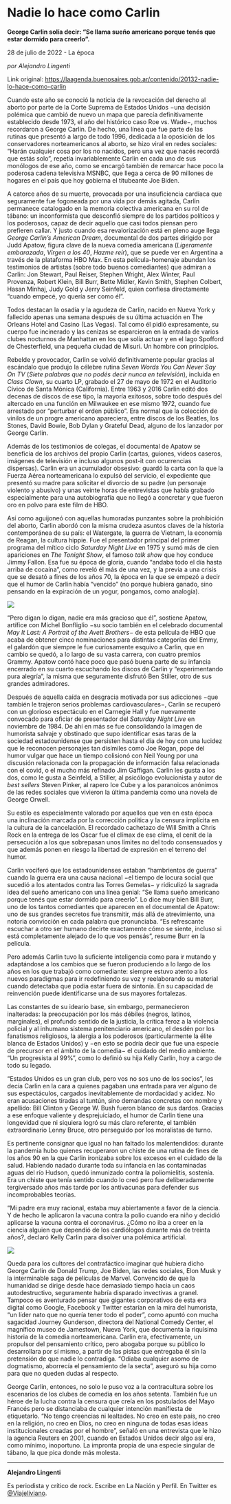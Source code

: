 # Nadie lo hace como Carlin

**George Carlin solía decir: “Se llama sueño americano porque tenés que estar dormido para creerlo”.**

28 de julio de 2022 - La época

_por Alejandro Lingenti_

Link original: https://laagenda.buenosaires.gob.ar/contenido/20132-nadie-lo-hace-como-carlin



Cuando este año se conoció la noticia de la revocación del derecho al aborto por parte de la Corte Suprema de Estados Unidos −una decisión polémica que cambió de nuevo un mapa que parecía definitivamente establecido desde 1973, el año del histórico caso Roe vs. Wade−, muchos recordaron a George Carlin. De hecho, una línea que fue parte de las rutinas que presentó a largo de todo 1996, dedicada a la oposición de los conservadores norteamericanos al aborto, se hizo viral en redes sociales: “Harán cualquier cosa por los no nacidos, pero una vez que nacés recordá que estás solo”, repetía invariablemente Carlin en cada uno de sus monólogos de ese año, como se encargó también de remarcar hace poco la poderosa cadena televisiva MSNBC, que llega a cerca de 90 millones de hogares en el país que hoy gobierna el titubeante Joe Biden.




A catorce años de su muerte, provocada por una insuficiencia cardíaca que seguramente fue fogoneada por una vida por demás agitada, Carlin permanece catalogado en la memoria colectiva americana en su rol de tábano: un inconformista que desconfió siempre de los partidos políticos y los poderosos, capaz de decir aquello que casi todos piensan pero prefieren callar. Y justo cuando esa revalorización está en pleno auge llega *George Carlin’s American Dream*, documental de dos partes dirigido por Judd Apatow, figura clave de la nueva comedia americana (*Ligeramente embarazada*, *Vírgen a los 40*, *Hazme reír*), que se puede ver en Argentina a través de la plataforma HBO Max. En esta película-homenaje abundan los testimonios de artistas (sobre todo buenos comediantes) que admiran a Carlin: Jon Stewart, Paul Reiser, Stephen Wright, Alex Winter, Paul Provenza, Robert Klein, Bill Burr, Bette Midler, Kevin Smith, Stephen Colbert, Hasan Minhaj, Judy Gold y Jerry Seinfeld, quien confiesa directamente “cuando empecé, yo quería ser como él”.




Todos destacan la osadía y la agudeza de Carlin, nacido en Nueva York y fallecido apenas una semana después de su última actuación en The Orleans Hotel and Casino (Las Vegas). Tal como él pidió expresamente, su cuerpo fue incinerado y las cenizas se esparcieron en la entrada de varios clubes nocturnos de Manhattan en los que solía actuar y en el lago Spofford de Chesterfield, una pequeña ciudad de Misuri. Un hombre con principios.




Rebelde y provocador, Carlin se volvió definitivamente popular gracias al escándalo que produjo la célebre rutina *Seven Words You Can Never Say On TV* (*Siete palabras que no podés decir nunca en televisión*), incluida en *Class Clown*, su cuarto LP, grabado el 27 de mayo de 1972 en el Auditorio Cívico de Santa Mónica (California). Entre 1963 y 2016 Carlin editó dos decenas de discos de ese tipo, la mayoría exitosos, sobre todo después del altercado en una función en Milwaukee en ese mismo 1972, cuando fue arrestado por “perturbar el orden público”. Era normal que la colección de vinilos de un progre americano apareciera, entre discos de los Beatles, los Stones, David Bowie, Bob Dylan y Grateful Dead, alguno de los lanzador por George Carlin.




Además de los testimonios de colegas, el documental de Apatow se beneficia de los archivos del propio Carlin (cartas, guiones, videos caseros, imágenes de televisión e incluso algunos post-it con ocurrencias dispersas). Carlin era un acumulador obsesivo: guardó la carta con la que la Fuerza Aérea norteamericana lo expulsó del servicio, el expediente que presentó su madre para solicitar el divorcio de su padre (un personaje violento y abusivo) y unas veinte horas de entrevistas que había grabado especialmente para una autobiografía que no llegó a concretar y que fueron oro en polvo para este film de HBO.




Así como aguijoneó con aquellas humoradas punzantes sobre la prohibición del aborto, Carlin abordó con la misma crudeza asuntos claves de la historia contemporánea de su país: el Watergate, la guerra de Vietnam, la economía de Reagan, la cultura hippie. Fue el presentador principal del primer programa del mítico ciclo *Saturday Night Live* en 1975 y sumó más de cien apariciones en *The Tonight Show*, el famoso *talk show* que hoy conduce Jimmy Fallon. Esa fue su época de gloria, cuando “andaba todo el día hasta arriba de cocaína”, como reveló él más de una vez, y la previa a una crisis que se desató a fines de los años 70, la época en la que se empezó a decir que el humor de Carlin había “vencido” (no porque hubiera ganado, sino pensando en la expiración de un yogur, pongamos, como analogía).




![](https://cdn.feater.me/files/images/313015/dc7411ea-42fe-4185-92c4-f821871b2b60.png)




“Pero digan lo digan, nadie era más gracioso que él”, sostiene Apatow, artífice con Michel Bonfliglio −su socio también en el celebrado documental *May It Last: A Portrait of the Avett Brothers−* de esta película de HBO que acaba de obtener cinco nominaciones para distintas categorías del Emmy, el galardón que siempre le fue curiosamente esquivo a Carlin, que en cambio se quedó, a lo largo de su vasta carrera, con cuatro premios Grammy. Apatow contó hace poco que pasó buena parte de su infancia encerrado en su cuarto escuchando los discos de Carlin y “experimentando pura alegría”, la misma que seguramente disfrutó Ben Stiller, otro de sus grandes admiradores.




Después de aquella caída en desgracia motivada por sus adicciones −que también le trajeron serios problemas cardiovasculares−, Carlin se recuperó con un glorioso espectáculo en el Carnegie Hall y fue nuevamente convocado para oficiar de presentador del *Saturday Night Live* en noviembre de 1984. De ahí en más se fue consolidando la imagen de humorista salvaje y obstinado que supo identificar esas taras de la sociedad estadounidense que persisten hasta el día de hoy con una lucidez que le reconocen personajes tan disímiles como Joe Rogan, pope del humor vulgar que hace un tiempo colisionó con Neil Young por una discusión relacionada con la propagación de información falsa relacionada con el covid, o el mucho más refinado Jim Gaffigan. Carlin les gusta a los dos, como le gusta a Seinfeld, a Stiller, al psicólogo evolucionista y autor de *best sellers* Steven Pinker, al rapero Ice Cube y a los paranoicos anónimos de las redes sociales que vivieron la última pandemia como una novela de George Orwell.




Su estilo es especialmente valorado por aquellos que ven en esta época una inclinación marcada por la corrección política y la censura implícita en la cultura de la cancelación. El recordado cachetazo de Will Smith a Chris Rock en la entrega de los Oscar fue el clímax de ese clima, el cenit de la persecución a los que sobrepasan unos límites no del todo consensuados y que además ponen en riesgo la libertad de expresión en el terreno del humor.




Carlin vociferó que los estadounidenses estaban “hambrientos de guerra” cuando la guerra era una causa nacional −el tiempo de locura social que sucedió a los atentados contra las Torres Gemelas− y ridiculizó la sagrada idea del sueño americano con una línea genial: “Se llama sueño americano porque tenés que estar dormido para creerlo”. Lo dice muy bien Bill Burr, uno de los tantos comediantes que aparecen en el documental de Apatow: uno de sus grandes secretos fue transmitir, más allá de atrevimiento, una notoria convicción en cada palabra que pronunciaba. “Es refrescante escuchar a otro ser humano decirte exactamente cómo se siente, incluso si está completamente alejado de lo que vos pensás”, resume Burr en la película.




Pero además Carlin tuvo la suficiente inteligencia como para ir mutando y adaptándose a los cambios que se fueron produciendo a lo largo de los años en los que trabajó como comediante: siempre estuvo atento a los nuevos paradigmas para ir redefiniendo su voz y reelaborando su material cuando detectaba que podía estar fuera de sintonía. En su capacidad de reinvención puede identificarse una de sus mayores fortalezas.




Las constantes de su ideario base, sin embargo, permanecieron inalteradas: la preocupación por los más débiles (negros, latinos, marginales), el profundo sentido de la justicia, la crítica feroz a la violencia policial y al inhumano sistema penitenciario americano, el desdén por los fanatismos religiosos, la alergia a los poderosos (particularmente la élite blanca de Estados Unidos) y −en esto se podría decir que fue una especie de precursor en el ámbito de la comedia− el cuidado del medio ambiente. “Un progresista al 99%”, como lo definió su hija Kelly Carlin, hoy a cargo de todo su legado.




“Estados Unidos es un gran club, pero vos no sos uno de los socios”, les decía Carlin en la cara a quienes pagaban una entrada para ver alguno de sus espectáculos, cargados inevitablemente de mordacidad y acidez. No eran acusaciones tiradas al tuntún, sino demandas concretas con nombre y apellido: Bill Clinton y George W. Bush fueron blanco de sus dardos. Gracias a ese enfoque valiente y desprejuiciado, el humor de Carlin tiene una longevidad que ni siquiera logró su más claro referente, el también extraordinario Lenny Bruce, otro perseguido por los moralistas de turno.




Es pertinente consignar que igual no han faltado los malentendidos: durante la pandemia hubo quienes recuperaron un chiste de una rutina de fines de los años 90 en la que Carlin ironizaba sobre los excesos en el cuidado de la salud. Habiendo nadado durante toda su infancia en las contaminadas aguas del río Hudson, quedó inmunizado contra la poliomielitis, sostenía. Era un chiste que tenía sentido cuando lo creó pero fue deliberadamente tergiversado años más tarde por los antivacunas para defender sus incomprobables teorías.




“Mi padre era muy racional, estaba muy abiertamente a favor de la ciencia. Y de hecho le aplicaron la vacuna contra la polio cuando era niño y decidió aplicarse la vacuna contra el coronavirus. ¿Cómo no iba a creer en la ciencia alguien que dependió de los cardiólogos durante más de treinta años?, declaró Kelly Carlin para disolver una polémica artificial.




![](https://cdn.feater.me/files/images/313032/0a6ee8d3-7b9f-4c00-949c-eedb1b9b87a0.jpg)




Queda para los cultores del contrafáctico imaginar qué hubiera dicho George Carlin de Donald Trump, Joe Biden, las redes sociales, Elon Musk y la interminable saga de películas de Marvel. Convencido de que la humanidad se dirige desde hace demasiado tiempo hacia un caos autodestructivo, seguramente habría disparado invectivas a granel. Tampoco es aventurado pensar que gigantes corporativos de esta era digital como Google, Facebook y Twitter estarían en la mira del humorista, “un líder nato que no quería tener todo el poder”, como apuntó con mucha sagacidad Journey Gunderson, directora del National Comedy Center, el magnífico museo de Jamestown, Nueva York, que documenta la riquísima historia de la comedia norteamericana. Carlin era, efectivamente, un propulsor del pensamiento crítico, pero abogaba porque su público lo desarrollara por sí mismo, a partir de las pistas que entregaba él sin la pretensión de que nadie lo contradiga. “Odiaba cualquier asomo de dogmatismo, aborrecía el pensamiento de la secta”, aseguró su hija como para que no queden dudas al respecto.




George Carlin, entonces, no solo le puso voz a la contracultura sobre los escenarios de los clubes de comedia en los años setenta. También fue un héroe de la lucha contra la censura que creía en los postulados del Mayo Francés pero se distanciaba de cualquier intención manifiesta de etiquetarlo. “No tengo creencias ni lealtades. No creo en este país, no creo en la religión, no creo en Dios, no creo en ninguna de todas esas ideas institucionales creadas por el hombre”, señaló en una entrevista que le hizo la agencia Reuters en 2001, cuando en Estados Unidos decir algo así era, como mínimo, inoportuno. La impronta propia de una especie singular de tábano, la que pica donde más molesta.




---




**Alejandro Lingenti**




Es periodista y crítico de rock. Escribe en La Nación y Perfil. En Twitter es [@Viajeliviano](https://twitter.com/viajeliviano).



